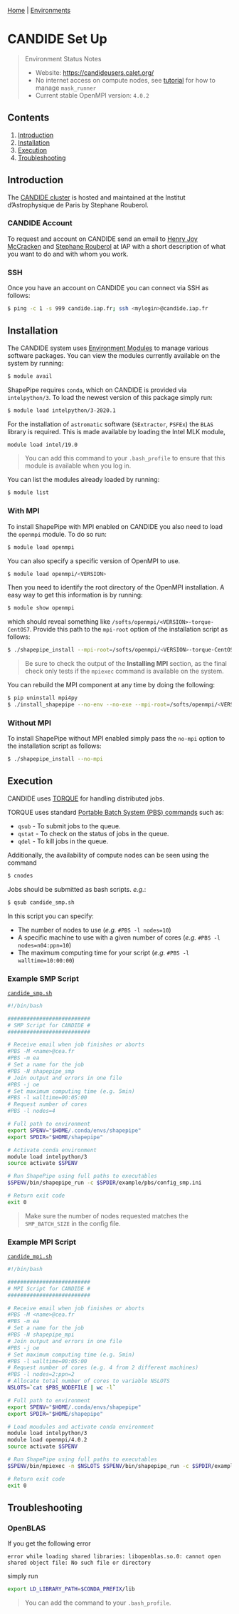 [Home](./shapepipe.md) | [Environments](./environment.md)

# CANDIDE Set Up

> Environment Status Notes  
> - Website: https://candideusers.calet.org/
> - No internet access on compute nodes, see [tutorial](https://github.com/CosmoStat/shapepipe/blob/master/docs/wiki/tutorial/pipeline_tutorial.md#mask-images) for how to manage `mask_runner`
> - Current stable OpenMPI version: `4.0.2`

## Contents

1. [Introduction](#Introduction)
1. [Installation](#Installation)
1. [Execution](#Execution)
1. [Troubleshooting](#Troubleshooting)

## Introduction

The [CANDIDE cluster](https://candideusers.calet.org/) is hosted and maintained at the Institut d’Astrophysique de Paris by Stephane Rouberol.

### CANDIDE Account

To request and account on CANDIDE send an email to [Henry Joy McCracken](mailto:hjmcc@iap.fr) and [Stephane Rouberol](mailto:rouberol@iap.fr) at IAP with a short description of what you want to do and with whom you work.

### SSH

Once you have an account on CANDIDE you can connect via SSH as follows:

```bash
$ ping -c 1 -s 999 candide.iap.fr; ssh <mylogin>@candide.iap.fr
```

## Installation

The CANDIDE system uses [Environment Modules](https://modules.readthedocs.io/en/latest/) to manage various software packages. You can view the modules currently available on the system by running:

```bash
$ module avail
```

ShapePipe requires `conda`, which on CANDIDE is provided via `intelpython/3`. To load the newest version of this package simply run:

```bash
$ module load intelpython/3-2020.1
```

For the installation of `astromatic` software (`SExtractor`, `PSFEx`) the `BLAS` library is required. This is made available by loading the Intel MLK module,
```bash
module load intel/19.0
```

> You can add this command to your `.bash_profile` to ensure that this module is available when you log in.

You can list the modules already loaded by running:

```bash
$ module list
```

### With MPI

To install ShapePipe with MPI enabled on CANDIDE you also need to load the `openmpi` module. To do so run:

```bash
$ module load openmpi
```

You can also specify a specific version of OpenMPI to use.

```bash
$ module load openmpi/<VERSION>
```

Then you need to identify the root directory of the OpenMPI installation. A easy way to get this information is by running:

```bash
$ module show openmpi
```

which should reveal something like `/softs/openmpi/<VERSION>-torque-CentOS7`. Provide this path to the `mpi-root` option of the installation script as follows:

```bash
$ ./shapepipe_install --mpi-root=/softs/openmpi/<VERSION>-torque-CentOS7
```

> Be sure to check the output of the **Installing MPI** section, as the final check only tests if the `mpiexec` command is available on the system.

You can rebuild the MPI component at any time by doing the following:

```bash
$ pip uninstall mpi4py
$ ./install_shapepipe --no-env --no-exe --mpi-root=/softs/openmpi/<VERSION>-torque-CentOS7
```

### Without MPI

To install ShapePipe without MPI enabled simply pass the `no-mpi` option to the installation script as follows:

```bash
$ ./shapepipe_install --no-mpi
```

## Execution

CANDIDE uses [TORQUE](https://en.wikipedia.org/wiki/TORQUE) for handling distributed jobs.

TORQUE uses standard [Portable Batch System (PBS) commands](https://www.cqu.edu.au/eresearch/high-performance-computing/hpc-user-guides-and-faqs/pbs-commands) such as:

- `qsub` - To submit jobs to the queue.
- `qstat` - To check on the status of jobs in the queue.
- `qdel` - To kill jobs in the queue.

Additionally, the availability of compute nodes can be seen using the command

```bash
$ cnodes
```

Jobs should be submitted as bash scripts. *e.g.*:

```bash
$ qsub candide_smp.sh
```

In this script you can specify:

- The number of nodes to use (*e.g.* `#PBS -l nodes=10`)
- A specific machine to use with a given number of cores (*e.g.* `#PBS -l nodes=n04:ppn=10`)
- The maximum computing time for your script (*e.g.* `#PBS -l walltime=10:00:00`)

### Example SMP Script

[`candide_smp.sh`](../../example/pbs/candide_smp.sh)

```bash
#!/bin/bash

##########################
# SMP Script for CANDIDE #
##########################

# Receive email when job finishes or aborts
#PBS -M <name>@cea.fr
#PBS -m ea
# Set a name for the job
#PBS -N shapepipe_smp
# Join output and errors in one file
#PBS -j oe
# Set maximum computing time (e.g. 5min)
#PBS -l walltime=00:05:00
# Request number of cores
#PBS -l nodes=4

# Full path to environment
export SPENV="$HOME/.conda/envs/shapepipe"
export SPDIR="$HOME/shapepipe"

# Activate conda environment
module load intelpython/3
source activate $SPENV

# Run ShapePipe using full paths to executables
$SPENV/bin/shapepipe_run -c $SPDIR/example/pbs/config_smp.ini

# Return exit code
exit 0
```

> Make sure the number of nodes requested matches the `SMP_BATCH_SIZE` in the config file.

### Example MPI Script

[`candide_mpi.sh`](../../example/pbs/candide_mpi.sh)

```bash
#!/bin/bash

##########################
# MPI Script for CANDIDE #
##########################

# Receive email when job finishes or aborts
#PBS -M <name>@cea.fr
#PBS -m ea
# Set a name for the job
#PBS -N shapepipe_mpi
# Join output and errors in one file
#PBS -j oe
# Set maximum computing time (e.g. 5min)
#PBS -l walltime=00:05:00
# Request number of cores (e.g. 4 from 2 different machines)
#PBS -l nodes=2:ppn=2
# Allocate total number of cores to variable NSLOTS
NSLOTS=`cat $PBS_NODEFILE | wc -l`

# Full path to environment
export SPENV="$HOME/.conda/envs/shapepipe"
export SPDIR="$HOME/shapepipe"

# Load moudules and activate conda environment
module load intelpython/3
module load openmpi/4.0.2
source activate $SPENV

# Run ShapePipe using full paths to executables
$SPENV/bin/mpiexec -n $NSLOTS $SPENV/bin/shapepipe_run -c $SPDIR/example/pbs/config_mpi.ini

# Return exit code
exit 0
```

## Troubleshooting

### OpenBLAS

If you get the following error

```
error while loading shared libraries: libopenblas.so.0: cannot open shared object file: No such file or directory
```

simply run

```bash
export LD_LIBRARY_PATH=$CONDA_PREFIX/lib
```

> You can add the command to your `.bash_profile`.
